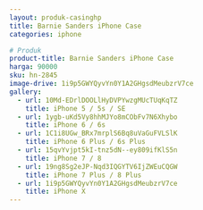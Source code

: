 ```yaml
---
layout: produk-casinghp
title: Barnie Sanders iPhone Case
categories: iphone

# Produk
product-title: Barnie Sanders iPhone Case
harga: 90000
sku: hn-2845
image-drive: 1i9p5GWYQyvYn0Y1A2GHgsdMeubzrV7ce
gallery:
  - url: 10Md-EDrlDOOLlHyDVPYwzgMUcTUqKqTZ
    title: iPhone 5 / 5s / SE
  - url: 1ygb-uKd5Vy8hhMJYo8mCObFv7N6Xhybo
    title: iPhone 6 / 6s
  - url: 1C1i8UGw_BRx7mrplS6Bq8uVaGuFVLSlK
    title: iPhone 6 Plus / 6s Plus
  - url: 15qvYvjpt5kI-tnz5dN--ey809ifKlS5n
    title: iPhone 7 / 8
  - url: 19ng8Sg2eJP-Nqd3IQGYTV6IjZWEuCQGW
    title: iPhone 7 Plus / 8 Plus
  - url: 1i9p5GWYQyvYn0Y1A2GHgsdMeubzrV7ce
    title: iPhone X
---
```

